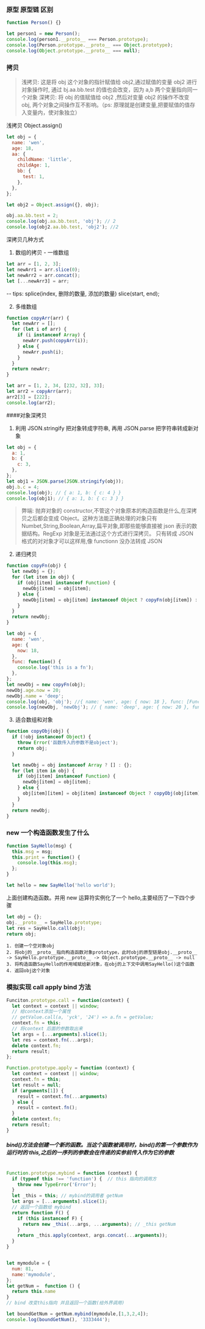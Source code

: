### 原型 原型链 区别

```javascript
function Person() {}

let person1 = new Person();
console.log(person1.__proto__ === Person.prototype);
console.log(Person.prototype.__proto__ === Object.prototype);
console.log(Object.prototype.__proto__ === null);
```

### 拷贝

> 浅拷贝: 这是将 obj 这个对象的指针赋值给 obj2,通过赋值的变量 obj2 进行对象操作时, 通过 bj.aa.bb.test 的值也会改变，因为 a,b 两个变量指向同一个对象
> 深拷贝: 将 obj 的值赋值给 obj2 ,然后对变量 obj2 的操作不改变 obj, 两个对象之间操作互不影响。（ps: 原理就是创建变量,把要赋值的值存入变量内，使对象独立）

浅拷贝 Object.assign()

```javascript
let obj = {
  name: 'wen',
  age: 18,
  aa: {
    childName: 'little',
    childAge: 1,
    bb: {
      test: 1,
    },
  },
};

let obj2 = Object.assign({}, obj);

obj.aa.bb.test = 2;
console.log(obj.aa.bb.test, 'obj'); // 2
console.log(obj2.aa.bb.test, 'obj2'); //2
```

深拷贝几种方式

1. 数组的拷贝 - 一维数组

```javascript
let arr = [1, 2, 3];
let newArr1 = arr.slice(0);
let newArr2 = arr.concat();
let [...newArr3] = arr;
```

-- tips: splice(index, 删除的数量, 添加的数量) slice(start, end);

2. 多维数组

```javascript
function copyArr(arr) {
  let newArr = [];
  for (let i of arr) {
    if (i instanceof Array) {
      newArr.push(copyArr(i));
    } else {
      newArr.push(i);
    }
  }
  return newArr;
}

let arr = [1, 2, 34, [232, 32], 33];
let arr2 = copyArr(arr);
arr2[3] = [222];
console.log(arr2);
```

####对象深拷贝

1. 利用 JSON.stringify 把对象转成字符串, 再用 JSON.parse 把字符串转成新对象

```javascript
let obj = {
  a: 1,
  b: {
    c: 3,
  },
};
let obj1 = JSON.parse(JSON.stringify(obj));
obj.b.c = 4;
console.log(obj); // { a: 1, b: { c: 4 } }
console.log(obj1); // { a: 1, b: { c: 3 } }
```

> 弊端: 抛弃对象的 constructor,不管这个对象原本的构造函数是什么,在深拷贝之后都会变成 Object。这种方法能正确处理的对象只有 Numbet,String,Boolean,Array,扁平对象,即那些能够直接被 json 表示的数据结构。RegExp 对象是无法通过这个方式进行深拷贝。 只有转成 JSON 格式的对对象才可以这样用,像 functionn 没办法转成 JSON

2. 递归拷贝

```javascript
function copyFn(obj) {
  let newObj = {};
  for (let item in obj) {
    if (obj[item] instanceof Function) {
      newObj[item] = obj[item];
    } else {
      newObj[item] = obj[item] instanceof Object ? copyFn(obj[item]) : obj[item];
    }
  }
  return newObj;
}

let obj = {
  name: 'wen',
  age: {
    now: 18,
  },
  func: function() {
    console.log('this is a fn');
  },
};
let newObj = new copyFn(obj);
newObj.age.now = 20;
newObj.name = 'deep';
console.log(obj, 'obj'); //{ name: 'wen', age: { now: 18 }, func: [Function: func] } 'obj'
console.log(newObj, 'newObj'); // { name: 'deep', age: { now: 20 }, func: [Function: func] } 'newObj'
```

3. 适合数组和对象

```javascript
function copyObj(obj) {
  if (!obj instanceof Object) {
    throw Error('函数传入的参数不是object');
    return obj;
  }

  let newObj = obj instanceof Array ? [] : {};
  for (let item in obj) {
    if (obj[item] instanceof Function) {
      newObj[item] = obj[item];
    } else {
      obj[item][item] = obj[item] instanceof Object ? copyObj(obj[item]) : obj[item];
    }
  }
  return newObj;
}
```

### new 一个构造函数发生了什么

```javascript
function SayHello(msg) {
  this.msg = msg;
  this.print = function() {
    console.log(this.msg);
  };
}

let hello = new SayHello('hello world');
```

上面创建构造函数。并用 new 运算符实例化了一个 hello,主要经历了一下四个步骤

```javascript
let obj = {};
obj.__proto__ = SayHello.prototype;
let res = SayHello.call(obj);
return obj;
```

```
1. 创建一个空对象obj
2. 将obj的__proto__指向构造函数对象prototype，此时obj的原型链是obj.__proto__ -> SayHello.prototype.__proto__ -> Object.prototype.__proto__ -> null
3. 将构造函数SayHello的作用域赋给新对象，在obj的上下文中调用SayHello()这个函数
4. 返回obj这个对象
```

### 模拟实现 call apply bind 方法

```javascript
Funciton.prototype.call = function(context) {
  let context = context || window;
  // 给context添加一个属性
  // getValue.call(a, 'yck', '24') => a.fn = getValue;
  context.fn = this;
  // 将context 后面的参数取出来
  let args = [...arguments].slice(1);
  let res = context.fn(...args);
  delete context.fn;
  return result;
};

Function.prototype.apply = function (context) {
  let context = context || window;
  context.fn = this;
  let result = null;
  if (arguments[1]) {
    result = context.fn(...arguments)
  } else {
    result = context.fn();
  }
  delete context.fn;
  return result;
}

```

##### bind()方法会创建一个新的函数。当这个函数被调用时，bind()的第一个参数作为运行时的 this,之后的一序列的参数会在传递的实参前传入作为它的参数

```javascript

Function.prototype.mybind = function (context) {
  if (typeof this !== 'function') {  // this 指向的调用方
    throw new TypeError('Error');
  }
  let _this = this; // mybind的调用者 getNum
  let args = [...arguments].slice(1);
  // 返回一个函数给 mybind
  return function F() {
    if (this instanceof F) {
      return new _this(...args, ...arguments); // _this getNum
    }
    return _this.apply(context, args.concat(...arguments));
  }
}


let mymodule = {
  num: 81,
  name:'mymodule',
};
let getNum =  function () {
  return this.name
}
// bind 改变this指向 并且返回一个函数(给外界调用)

let boundGetNum = getNum.mybind(mymodule,[1,3,2,4]);
console.log(boundGetNum(), '3333444');

```

